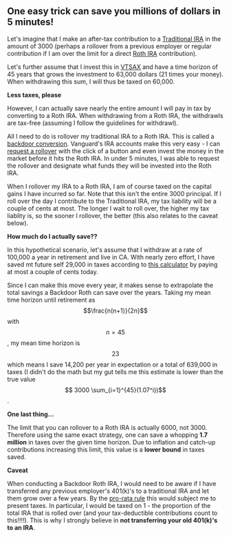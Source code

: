 ## One easy trick can save you millions of dollars in 5 minutes!

Let's imagine that I make an after-tax contribution to a [Traditional IRA](https://investor.vanguard.com/ira/traditional-ira) in the amount of 3000 (perhaps a rollover from a previous employer or regular contribution if I am over the limit for a direct [Roth IRA](https://investor.vanguard.com/ira/roth-ira) contribution). 

Let's further assume that I invest this in [VTSAX](https://investor.vanguard.com/mutual-funds/profile/VTSAX) and have a time horizon of 45 years that grows the investment to 63,000 dollars (21 times your money). When withdrawing this sum, I will thus be taxed on 60,000.

**Less taxes, please**

However, I can actually save nearly the entire amount I will pay in tax by converting to a Roth IRA. When withdrawing from a Roth IRA, the withdrawls are tax-free (assuming I follow the guidelines for withdrawl).

All I need to do is rollover my traditional IRA to a Roth IRA. This is called a [backdoor conversion](https://www.investopedia.com/how-to-set-up-a-backdoor-roth-ira-4584775). Vanguard's IRA accounts make this very easy - I can [request a rollover](https://www.physicianonfire.com/backdoor/) with the click of a button and even invest the money in the market before it hits the Roth IRA. In under 5 minutes, I was able to request the rollover and designate what funds they will be invested into the Roth IRA. 

When I rollover my IRA to a Roth IRA, I am of course taxed on the capital gains I have incurred so far. Note that this isn't the entire 3000 principal. If I roll over the day I contribute to the Traditional IRA, my tax liability will be a couple of cents at most. The longer I wait to roll over, the higher my tax liablity is, so the sooner I rollover, the better (this also relates to the caveat below).

**How much do I actually save??**

In this hypothetical scenario, let's assume that I withdraw at a rate of 100,000 a year in retirement and live in CA. With nearly zero effort, I have saved mt future self 29,000 in taxes according to [this calculator](https://smartasset.com/taxes/income-taxes#7wp4OFABhp) by paying at most a couple of cents today. 

Since I can make this move every year, it makes sense to extrapolate the total savings a Backdoor Roth can save over the years. Taking my mean time horizon until retirement as $$\frac{n(n+1)}{2n}$$ with $$ n = 45$$, my mean time horizon is $$ 23 $$ which means I save 14,200 per year in expectation or a total of 639,000 in taxes (I didn't do the math but my gut tells me this estimate is lower than the true value $$ 3000 \sum_{i=1}^{45}(1.07^i))$$. 

**One last thing...**

The limit that you can rollover to a Roth IRA is actually 6000, not 3000. Therefore using the same exact strategy, one can save a whopping **1.7 million** in taxes over the given time horizon. Due to inflation and catch-up contributions increasing this limit, this value is a **lower bound** in taxes saved. 

**Caveat**

When conducting a Backdoor Roth IRA, I would need to be aware if I have transferred any previous employer's 401(k)'s to a traditional IRA and let them grow over a few years. By the [pro-rata rule](https://rodgers-associates.com/blog/pro-rata-rule/#:~:text=The%20pro%2Drata%20rule%20is,in%20the%20year%20of%20conversion.) this would subject me to present taxes. In particular, I would be taxed on 1 - the proportion of the total IRA that is rolled over (and your tax-deductible contributions count to this!!!!). This is why I strongly believe in **not transferring your old 401(k)'s to an IRA**. 